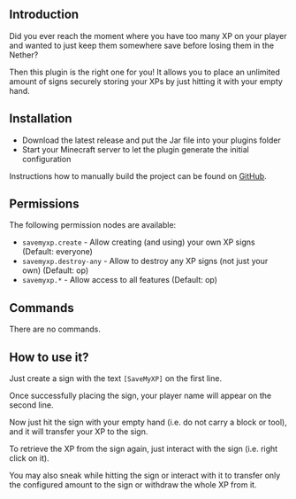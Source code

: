 ## Introduction

Did you ever reach the moment where you have too many XP on your player and wanted to just keep them somewhere save before losing them in the Nether?

Then this plugin is the right one for you! It allows you to place an unlimited amount of signs securely storing your XPs by just hitting it with your empty hand.

## Installation

* Download the latest release and put the Jar file into your plugins folder
* Start your Minecraft server to let the plugin generate the initial configuration

Instructions how to manually build the project can be found on [GitHub](https://github.com/Programie/SaveMyXP).

## Permissions

The following permission nodes are available:

* `savemyxp.create` - Allow creating (and using) your own XP signs (Default: everyone)
* `savemyxp.destroy-any` - Allow to destroy any XP signs (not just your own) (Default: op)
* `savemyxp.*` - Allow access to all features (Default: op)

## Commands

There are no commands.

## How to use it?

Just create a sign with the text `[SaveMyXP]` on the first line.

Once successfully placing the sign, your player name will appear on the second line.

Now just hit the sign with your empty hand (i.e. do not carry a block or tool), and it will transfer your XP to the sign.

To retrieve the XP from the sign again, just interact with the sign (i.e. right click on it).

You may also sneak while hitting the sign or interact with it to transfer only the configured amount to the sign or withdraw the whole XP from it.